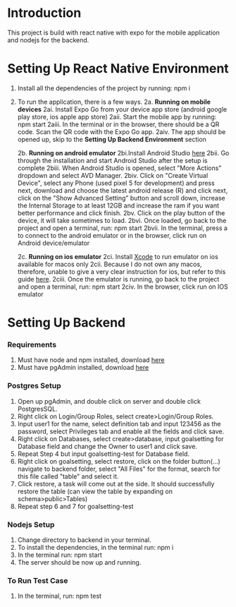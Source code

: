 # Introduction

This project is build with react native with expo for the mobile application and nodejs for the backend.

# Setting Up React Native Environment

1. Install all the dependencies of the project by running: npm i  
2. To run the application, there is a few ways.
    2a. <b>Running on mobile devices</b>
    2ai. Install Expo Go from your device app store (android google play store, ios apple app store)
    2aii. Start the mobile app by running: npm start
    2aiii. In the terminal or in the browser, there should be a QR code. Scan the QR code with the Expo Go app.
    2aiv. The app should be opened up, skip to the <b>Setting Up Backend Environment</b> section

    2b. <b>Running on android emulator</b>
    2bi.Install Android Studio <a href="https://developer.android.com/studio">here</a>
    2bii. Go through the installation and start Android Studio after the setup is complete
    2biii. When Android Studio is opened, select "More Actions" dropdown and select AVD Manager.
    2biv. Click on "Create Virtual Device", select any Phone (used pixel 5 for development) and press next, 
    download and choose the latest android release (R) and click next, click on the "Show Advanced Setting" button
    and scroll down, increase the Internal Storage to at least 12GB and increase the ram if you want better performance
    and click finish.
    2bv. Click on the play button of the device, it will take sometimes to load.
    2bvi. Once loaded, go back to the project and open a terminal, run: npm start
    2bvii. In the terminal, press a to connect to the android emulator or in the browser, click run on Android device/emulator

    2c. <b>Running on ios emulator</b>
    2ci. Install <a href="https://developer.apple.com/xcode/">Xcode</a> to run emulator on ios available for macos only
    2cii. Because I do not own any macos, therefore, unable to give a very clear instruction for ios, but refer to this
    guide <a href="https://developer.apple.com/documentation/xcode/running-your-app-in-the-simulator-or-on-a-device">here</a>.
    2ciii. Once the emulator is running, go back to the project and open a terminal, run: npm start
    2civ. In the browser, click run on IOS emulator

# Setting Up Backend

### Requirements
1. Must have node and npm installed, download <a href="https://docs.npmjs.com/downloading-and-installing-node-js-and-npm">here</a>
2. Must have pgAdmin installed, download <a href="https://www.pgadmin.org/download/">here</a>

### Postgres Setup
1. Open up pgAdmin, and double click on server and double click PostgresSQL.
2. Right click on Login/Group Roles, select create>Login/Group Roles.
3. Input user1 for the name, select definition tab and input 123456 as the password, select Privileges tab and enable all the fields
and click save.
4. Right click on Databases, select create>database, input goalsetting for Database field and change the Owner to user1 and click save.
5. Repeat Step 4 but input goalsetting-test for Database field.
6. Right click on goalsetting, select restore, click on the folder button(...) navigate to backend folder, select "All Files" for the format,
search for this file called "table" and select it.
7. Click restore, a task will come out at the side. It should successfully restore the table (can view the table by expanding on schema>public>Tables)
8. Repeat step 6 and 7 for goalsetting-test

### Nodejs Setup
1. Change directory to backend in your terminal.
2. To install the dependencies, in the terminal run: npm i
3. In the terminal run: npm start
4. The server should be now up and running.

### To Run Test Case
1. In the terminal, run: npm test

